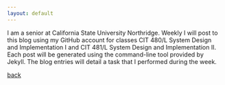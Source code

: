```yaml
---
layout: default
---
```






I am a senior at California State University Northridge. Weekly I will post to this blog using my GitHub account for classes CIT 480/L System Design and Implementation I and CIT 481/L System Design and Implementation II. Each post will be generated using the command-line tool provided by Jekyll. The blog entries will detail a task that I performed during the week.  





[back](./)
